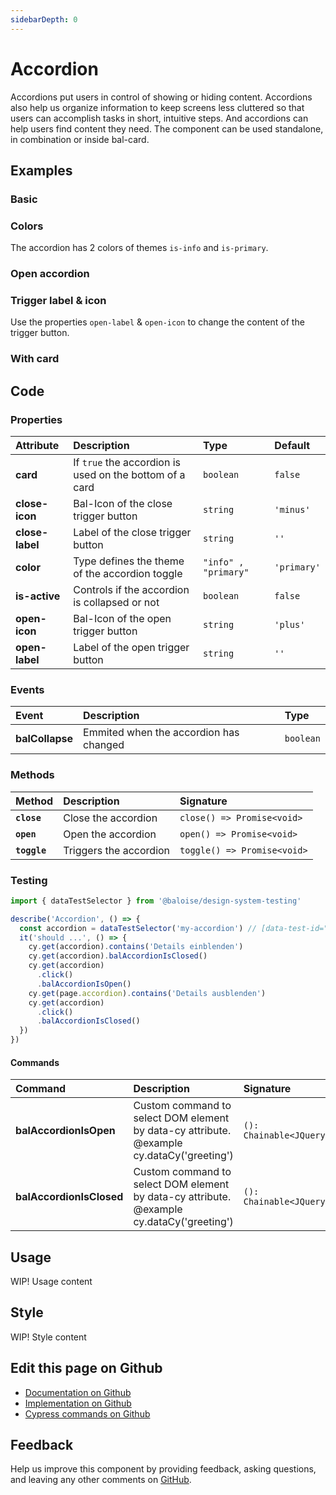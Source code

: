```yaml
---
sidebarDepth: 0
---
```


# Accordion

<!-- START: human documentation top -->

Accordions put users in control of showing or hiding content. Accordions also help us organize information to keep screens less cluttered so that users can accomplish tasks in short, intuitive steps. And accordions can help users find content they need. The component can be used standalone, in combination or inside bal-card.

<!-- END: human documentation top -->

<ClientOnly><docs-component-tabs></docs-component-tabs></ClientOnly>

## Examples

### Basic

<ClientOnly><docs-demo-bal-accordion-0></docs-demo-bal-accordion-0></ClientOnly>

### Colors

The accordion has 2 colors of themes `is-info` and `is-primary`.

<ClientOnly><docs-demo-bal-accordion-1></docs-demo-bal-accordion-1></ClientOnly>

### Open accordion

<ClientOnly><docs-demo-bal-accordion-2></docs-demo-bal-accordion-2></ClientOnly>

### Trigger label & icon

Use the properties `open-label` & `open-icon` to change the content of the trigger button.

<ClientOnly><docs-demo-bal-accordion-3></docs-demo-bal-accordion-3></ClientOnly>

### With card

<ClientOnly><docs-demo-bal-accordion-4></docs-demo-bal-accordion-4></ClientOnly>

## Code

### Properties

| Attribute       | Description                                             | Type                 | Default     |
| :-------------- | :------------------------------------------------------ | :------------------- | :---------- |
| **card**        | If `true` the accordion is used on the bottom of a card | `boolean`            | `false`     |
| **close-icon**  | Bal-Icon of the close trigger button                    | `string`             | `'minus'`   |
| **close-label** | Label of the close trigger button                       | `string`             | `''`        |
| **color**       | Type defines the theme of the accordion toggle          | `"info" , "primary"` | `'primary'` |
| **is-active**   | Controls if the accordion is collapsed or not           | `boolean`            | `false`     |
| **open-icon**   | Bal-Icon of the open trigger button                     | `string`             | `'plus'`    |
| **open-label**  | Label of the open trigger button                        | `string`             | `''`        |

### Events

| Event           | Description                            | Type      |
| :-------------- | :------------------------------------- | :-------- |
| **balCollapse** | Emmited when the accordion has changed | `boolean` |

### Methods

| Method       | Description            | Signature                   |
| :----------- | :--------------------- | :-------------------------- |
| **`close`**  | Close the accordion    | `close() => Promise<void>`  |
| **`open`**   | Open the accordion     | `open() => Promise<void>`   |
| **`toggle`** | Triggers the accordion | `toggle() => Promise<void>` |

### Testing

<!-- START: human documentation testing -->

```typescript
import { dataTestSelector } from '@baloise/design-system-testing'

describe('Accordion', () => {
  const accordion = dataTestSelector('my-accordion') // [data-test-id="my-accordion"]
  it('should ...', () => {
    cy.get(accordion).contains('Details einblenden')
    cy.get(accordion).balAccordionIsClosed()
    cy.get(accordion)
      .click()
      .balAccordionIsOpen()
    cy.get(page.accordion).contains('Details ausblenden')
    cy.get(accordion)
      .click()
      .balAccordionIsClosed()
  })
})
```

<!-- END: human documentation testing -->

#### Commands

| Command                  | Description                                                                               | Signature               |
| :----------------------- | :---------------------------------------------------------------------------------------- | :---------------------- |
| **balAccordionIsOpen**   | Custom command to select DOM element by data-cy attribute. @example cy.dataCy('greeting') | `(): Chainable<JQuery>` |
| **balAccordionIsClosed** | Custom command to select DOM element by data-cy attribute. @example cy.dataCy('greeting') | `(): Chainable<JQuery>` |

## Usage

<!-- START: human documentation usage -->

WIP! Usage content

<!-- END: human documentation usage -->

## Style

<!-- START: human documentation style -->

WIP! Style content

<!-- END: human documentation style -->

## Edit this page on Github

- [Documentation on Github](https://github.com/baloise/design-system/blob/master/docs/src/components/components/bal-accordion.md)
- [Implementation on Github](https://github.com/baloise/design-system/blob/master/packages/components/src/components/bal-accordion)
- [Cypress commands on Github](https://github.com/baloise/design-system/blob/master/packages/testing/src/commands)

## Feedback

Help us improve this component by providing feedback, asking questions, and leaving any other comments on [GitHub](https://github.com/baloise/design-system/issues/new).
